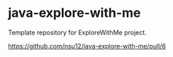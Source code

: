# java-explore-with-me
Template repository for ExploreWithMe project.

https://github.com/nsu12/java-explore-with-me/pull/6
